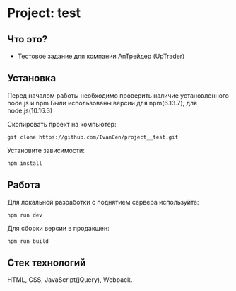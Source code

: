 # Project: test
## Что это?
* Тестовое задание для компании АпТрейдер (UpTrader)

## Установка

Перед началом работы необходимо проверить наличие установленного node.js и npm
Были использованы версии для npm(6.13.7), для node.js(10.16.3)

Скопировать проект на компьютер:

```
git clone https://github.com/IvanCen/project__test.git
```

Установите зависимости:

```
npm install
```

## Работа

Для локальной разработки с поднятием сервера используйте:

```
npm run dev
```

Для сборки версии в продакшен:

```
npm run build
```

## Стек технологий
HTML, CSS, JavaScript(jQuery), Webpack.

